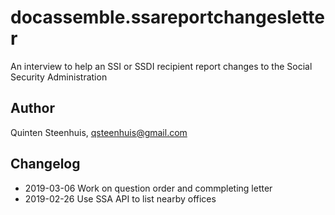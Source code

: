 # docassemble.ssareportchangesletter

An interview to help an SSI or SSDI recipient report changes to the Social Security Administration

## Author

Quinten Steenhuis, qsteenhuis@gmail.com

## Changelog

* 2019-03-06 Work on question order and commpleting letter
* 2019-02-26 Use SSA API to list nearby offices